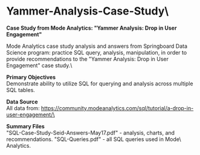 # Yammer-Analysis-Case-Study\
**Case Study from Mode Analytics: "Yammer Analysis: Drop in User Engagement"**

Mode Analytics case study analysis and answers from Springboard Data Science program: practice SQL query, analysis, manipulation, in order to provide recommendations to the "Yammer Analysis: Drop in User Engagement" case study.\

**Primary Objectives**\
Demonstrate ability to utilize SQL for querying and analysis across multiple SQL tables.

**Data Source**\
All data from: https://community.modeanalytics.com/sql/tutorial/a-drop-in-user-engagement/\

**Summary Files**\
"SQL-Case-Study-Seid-Answers-May17.pdf" - analysis, charts, and recommendations. "SQL-Queries.pdf" - all SQL queries used in Mode\ Analytics.
